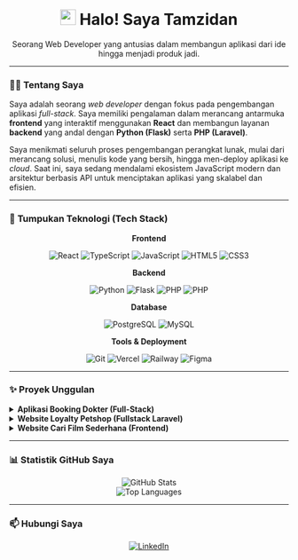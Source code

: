 <h1 align="center">
  <img src="https://media.giphy.com/media/hvRJCLFzcasrR4ia7z/giphy.gif" width="28px">
  Halo! Saya Tamzidan
</h1>
<p align="center">
  Seorang Web Developer yang antusias dalam membangun aplikasi dari ide hingga menjadi produk jadi.
</p>

---

### 👨‍💻 **Tentang Saya**

Saya adalah seorang *web developer* dengan fokus pada pengembangan aplikasi *full-stack*. Saya memiliki pengalaman dalam merancang antarmuka **frontend** yang interaktif menggunakan **React** dan membangun layanan **backend** yang andal dengan **Python (Flask)** serta **PHP (Laravel)**.

Saya menikmati seluruh proses pengembangan perangkat lunak, mulai dari merancang solusi, menulis kode yang bersih, hingga men-deploy aplikasi ke *cloud*. Saat ini, saya sedang mendalami ekosistem JavaScript modern dan arsitektur berbasis API untuk menciptakan aplikasi yang skalabel dan efisien.

---

### 🚀 **Tumpukan Teknologi (Tech Stack)**

<div align="center">
  <p><strong>Frontend</strong></p>
  <img src="https://img.shields.io/badge/React-20232A?style=for-the-badge&logo=react&logoColor=61DAFB" alt="React">
  <img src="https://img.shields.io/badge/TypeScript-007ACC?style=for-the-badge&logo=typescript&logoColor=white" alt="TypeScript">
  <img src="https://img.shields.io/badge/JavaScript-F7DF1E?style=for-the-badge&logo=javascript&logoColor=black" alt="JavaScript">
  <img src="https://img.shields.io/badge/HTML5-E34F26?style=for-the-badge&logo=html5&logoColor=white" alt="HTML5">
  <img src="https://img.shields.io/badge/CSS3-1572B6?style=for-the-badge&logo=css3&logoColor=white" alt="CSS3">
</div>
<div align="center">
  <p><strong>Backend</strong></p>
  <img src="https://img.shields.io/badge/Python-3776AB?style=for-the-badge&logo=python&logoColor=white" alt="Python">
  <img src="https://img.shields.io/badge/Flask-000000?style=for-the-badge&logo=flask&logoColor=white" alt="Flask">
  <img src="https://img.shields.io/badge/PHP-777BB4?style=for-the-badge&logo=php&logoColor=white" alt="PHP">
    <img src="https://img.shields.io/badge/Laravel-FF2D20?style=for-the-badge&logo=laravel&logoColor=white" alt="PHP">
</div>
<div align="center">
  <p><strong>Database</strong></p>
  <img src="https://img.shields.io/badge/PostgreSQL-316192?style=for-the-badge&logo=postgresql&logoColor=white" alt="PostgreSQL">
  <img src="https://img.shields.io/badge/MySQL-005C84?style=for-the-badge&logo=mysql&logoColor=white" alt="MySQL">
</div>
<div align="center">
  <p><strong>Tools & Deployment</strong></p>
  <img src="https://img.shields.io/badge/GIT-E44C30?style=for-the-badge&logo=git&logoColor=white" alt="Git">
  <img src="https://img.shields.io/badge/Vercel-000000?style=for-the-badge&logo=vercel&logoColor=white" alt="Vercel">
  <img src="https://img.shields.io/badge/Railway-0B0D12?style=for-the-badge&logo=railway&logoColor=white" alt="Railway">
  <img src="https://img.shields.io/badge/Figma-F24E1E?style=for-the-badge&logo=figma&logoColor=white" alt="Figma">
</div>

---

### ✨ **Proyek Unggulan**

<details>
  <summary><strong>Aplikasi Booking Dokter (Full-Stack)</strong></summary>
  <br>
  Aplikasi web yang memungkinkan pengguna mencari dokter berdasarkan spesialisasi, melihat jadwal, dan melakukan booking secara online. Proyek ini dibangun dengan arsitektur modern yang memisahkan frontend dan backend.
  <br><br>
  <strong>Teknologi:</strong> React, TypeScript, Flask, PostgreSQL, SQLAlchemy, Vercel, Railway.
  <br>
  <ul>
    <li><a href="https://github.com/tamzidan/mini-ehealt-frontend">Repositori Frontend</a></li>
    <li><a href="https://github.com/tamzidan/mini-ehealt-backend">Repositori Backend</a></li>
    <li><a href="https://mini-ehealt-frontend.vercel.app/">Live Demo</a></li>
  </ul>
</details>

<details>
  <summary><strong>Website Loyalty Petshop (Fullstack Laravel)</strong></summary>
  <br>
  petshop-app adalah platform berbasis Laravel yang komprehensif dirancang untuk mengelola layanan perawatan hewan peliharaan, termasuk booking grooming, booking hotel, penjualan produk, dan konsultasi veteriner. Aplikasi ini menampilkan antarmuka responsif modern yang dibangun dengan Tailwind CSS dan Blade, memberikan pengalaman pengguna yang lancar di semua perangkat.

Platform ini terintegrasi dengan berbagai layanan pihak ketiga termasuk WhatsApp Business API untuk komunikasi, berbagai platform e-commerce untuk penjualan produk, dan mengimplementasikan sistem referral yang kuat dengan reward poin.
  <br><br>
  <strong>Teknologi:</strong> PHP, Laravel, MySQL, HTML, CSS, JavaScript.
  <br>
  <ul>
    <li><a href="https://github.com/tamzidan/petshop-app">Repositori Proyek</a></li>
<li><a href="https://tamzidan.site">Demo</a></li>
  </ul>
</details>

<details>
  <summary><strong>Website Cari Film Sederhana (Frontend)</strong></summary>
  <br>
  Website pencari film menggunakan React.js, JavaScript, Tailwind CSS, dan OMDB API. Aplikasi ini memungkinkan pengguna mencari informasi film secara real-time dan menampilkan detail lengkap seperti poster, tahun rilis, rating, dan sinopsis.
  <br><br>
  <strong>Teknologi:</strong> React, JavaScript, Tailwind CSS, OMDB API.
  <br>
  <ul>
    <li><a href="https://github.com/tamzidan/WebsiteCariFilm">Repositori Proyek</a></li>
<li><a href="https://cari-film-8ehcbbmii-tamzidans-projects.vercel.app/">Demo</a></li>
  </ul>
</details>

---

### 📊 **Statistik GitHub Saya**

<p align="center">
  <img src="https://github-readme-stats.vercel.app/api?username=tamzidan&show_icons=true&theme=tokyonight&hide_border=true&include_all_commits=true&count_private=true" alt="GitHub Stats">
  <br>
  <img src="https://github-readme-stats.vercel.app/api/top-langs/?username=tamzidan&layout=compact&theme=tokyonight&hide_border=true" alt="Top Languages">
</p>

---

### 📫 **Hubungi Saya**

<p align="center">
  <a href="https://www.linkedin.com/in/tamzidan-mahdiyin/">
    <img src="https://img.shields.io/badge/LinkedIn-0077B5?style=for-the-badge&logo=linkedin&logoColor=white" alt="LinkedIn">
  </a>
</p>
